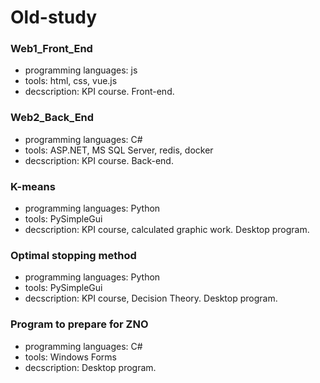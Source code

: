 # Old-study

### Web1_Front_End
- programming languages: js
- tools: html, css, vue.js
- decscription: KPI course. Front-end.

### Web2_Back_End
- programming languages: C#
- tools: ASP.NET, MS SQL Server, redis, docker
- decscription: KPI course. Back-end.

### K-means
- programming languages: Python
- tools: PySimpleGui
- decscription: KPI course, calculated graphic work. Desktop program.

### Optimal stopping method
- programming languages: Python
- tools: PySimpleGui
- decscription: KPI course, Decision Theory. Desktop program.

### Program to prepare for ZNO
- programming languages: C#
- tools: Windows Forms
- decscription: Desktop program.

